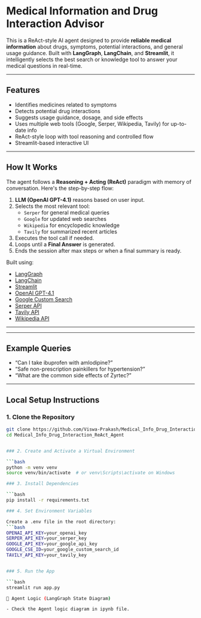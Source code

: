 #  Medical Information and Drug Interaction Advisor

This is a ReAct-style AI agent designed to provide **reliable medical information** about drugs, symptoms, potential interactions, and general usage guidance. Built with **LangGraph**, **LangChain**, and **Streamlit**, it intelligently selects the best search or knowledge tool to answer your medical questions in real-time.

---


## Features

-  Identifies medicines related to symptoms
-  Detects potential drug interactions
-  Suggests usage guidance, dosage, and side effects
-  Uses multiple web tools (Google, Serper, Wikipedia, Tavily) for up-to-date info
-  ReAct-style loop with tool reasoning and controlled flow
-  Streamlit-based interactive UI

---

##  How It Works

The agent follows a **Reasoning + Acting (ReAct)** paradigm with memory of conversation. Here's the step-by-step flow:

1. **LLM (OpenAI GPT-4.1)** reasons based on user input.
2. Selects the most relevant tool:
   - `Serper` for general medical queries
   - `Google` for updated web searches
   - `Wikipedia` for encyclopedic knowledge
   - `Tavily` for summarized recent articles
3. Executes the tool call if needed.
4. Loops until a **Final Answer** is generated.
5. Ends the session after max steps or when a final summary is ready.

Built using:

- [LangGraph](https://github.com/langchain-ai/langgraph)
- [LangChain](https://www.langchain.com/)
- [Streamlit](https://streamlit.io/)
- [OpenAI GPT-4.1](https://openai.com/)
- [Google Custom Search](https://programmablesearchengine.google.com/)
- [Serper API](https://serper.dev/)
- [Tavily API](https://www.tavily.com/)
- [Wikipedia API](https://www.mediawiki.org/wiki/API:Main_page)

---

---

##  Example Queries

- “Can I take ibuprofen with amlodipine?”
- “Safe non-prescription painkillers for hypertension?”
- “What are the common side effects of Zyrtec?”

---

##  Local Setup Instructions

### 1. Clone the Repository

```bash
git clone https://github.com/Viswa-Prakash/Medical_Info_Drug_Interaction_ReAct_Agent.git
cd Medical_Info_Drug_Interaction_ReAct_Agent


### 2. Create and Activate a Virtual Environment

```bash
python -m venv venv
source venv/bin/activate  # or venv\Scripts\activate on Windows

### 3. Install Dependencies

```bash
pip install -r requirements.txt

### 4. Set Environment Variables

Create a .env file in the root directory:
```bash
OPENAI_API_KEY=your_openai_key
SERPER_API_KEY=your_serper_key
GOOGLE_API_KEY=your_google_api_key
GOOGLE_CSE_ID=your_google_custom_search_id
TAVILY_API_KEY=your_tavily_key


### 5. Run the App

```bash
streamlit run app.py

🧩 Agent Logic (LangGraph State Diagram)

- Check the Agent logic diagram in ipynb file. 
